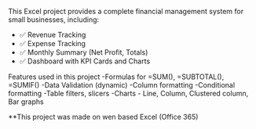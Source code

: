 This Excel project provides a complete financial management system for small businesses, including:

- ✅ Revenue Tracking
- ✅ Expense Tracking
- ✅ Monthly Summary (Net Profit, Totals)
- ✅ Dashboard with KPI Cards and Charts

Features used in this project
-Formulas for =SUM(), =SUBTOTAL(), =SUMIF()
-Data Validation (dynamic)
-Column formatting
-Conditional formatting 
-Table filters, slicers
-Charts - Line, Column, Clustered column, Bar graphs

**This project was made on wen based Excel (Office 365)


